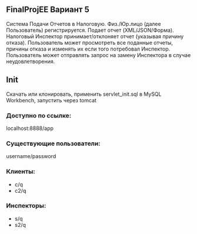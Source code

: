 ## FinalProjEE Вариант 5
Система Подачи Отчетов в Налоговую. Физ./Юр.лицо (далее
Пользователь) регистрируется. Подает отчет (XML/JSON/Форма).
Налоговый Инспектор принимает/отклоняет отчет (указывая причину
отказа). Пользователь может просмотреть все поданные отчеты, причины
отказа и изменять их если того потребовал Инспектор. Пользователь может
отправлять запрос на замену Инспектора в случае неудовлетворения.
## Init
Скачать или клонировать, применить servlet_init.sql в MySQL Workbench, запустить через tomcat
### Доступно по ссылке:
localhost:8888/app
### Существующие пользователи:
username/password
### Клиенты:
 * c/q
 * c2/q
### Инспекторы:
 * s/q
 * s2/q
